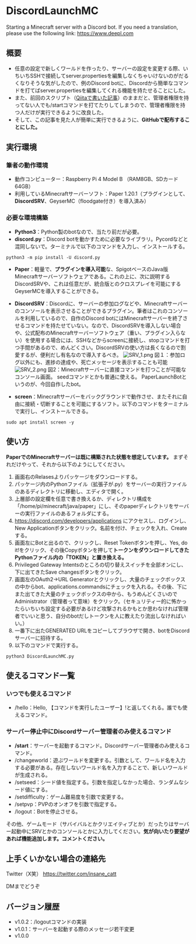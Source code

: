 # DiscordLaunchMC
 Starting a Minecraft server with a Discord bot.
 If you need a translation, please use the following link:
 https://www.deepl.com
## 概要
- 任意の設定で新しくワールドを作ったり、サーバーの設定を変更する際、いちいちSSHで接続してserver.propertiesを編集しなくちゃいけないのがだるくなりそうな気がしたので、例のDiscord botに、Discordから簡単なコマンドを打てばserver.propertiesを編集してくれる機能を持たせることにした。
- また、前回のスクリプト（[Qiitaで書いた記事](https://qiita.com/insane_catt/items/f8cc4053a65334a8c9c4)）のままだと、管理者権限を持ってない人でも/startコマンドを打てたりしてしまうので、管理者権限を持つ人だけが実行できるように改良した。
- そして、この記事を見た人が簡単に実行できるように、**GitHubで配布することにした。**
## 実行環境
### 筆者の動作環境
- 動作コンピューター：Raspberry Pi 4 Model B （RAM8GB、SDカード64GB）
- 利用しているMinecraftサーバーソフト：Paper 1.20.1（プラグインとして、**DiscordSRV**、GeyserMC（floodgate付き）を導入済み）

### 必要な環境構築
- **Python3**：Python製のbotなので、当たり前だが必要。
- **discord.py**：Discord botを動かすために必要なライブラリ。Pycordなどと混同しないで。ターミナルで以下のコマンドを入力し、インストールする。
```shell
python3 -m pip install -U discord.py
```
- **Paper**：軽量で、**プラグインを導入可能**な、SpigotベースのJava版Minecraftサーバーソフトウェアである。これの上に、次に説明するDiscordSRVや、これは任意だが、統合版とのクロスプレイを可能にするGeyserMCを導入することができる。
- **DiscordSRV**：Discordに、サーバーの参加ログなどや、Minecraftサーバーのコンソールを表示させることができるプラグイン。筆者はこれのコンソールを利用しているので、自作のDiscord botにはMinecraftサーバーを終了させるコマンドを持たせていない。なので、DiscordSRVを導入しない場合や、公式配布のMinecraftサーバーソフトウェア（重い、プラグイン入らない）を使用する場合には、SSHなどからscreenに接続し、stopコマンドを打つ手間があるので、めんどくさい。DiscordSRVの使い方は長くなるので割愛するが、便利だし有名なので導入するべき。
![SRV_1.png](https://qiita-image-store.s3.ap-northeast-1.amazonaws.com/0/3530195/462ce4eb-3ff2-20f7-7e28-6db318c84b4c.png)
図１：参加ログ以外にも、進捗の達成や、死亡メッセージを表示することも可能
![SRV_2.png](https://qiita-image-store.s3.ap-northeast-1.amazonaws.com/0/3530195/507aceb4-f63b-e836-8b02-fb24a64245cd.png)
図2：Minecraftサーバーに直接コマンドを打つことが可能なコンソール画面。
seedコマンドとかも普通に使える。
PaperLaunchBotというのが、今回自作したbot。

- **screen**：Minecraftサーバーをバックグラウンドで動作させ、またそれに自由に接続・切断することを可能にするソフト。以下のコマンドをターミナルで実行し、インストールできる。
```shell
sudo apt install screen -y
```
## 使い方
**PaperでのMinecraftサーバーは既に構築された状態を想定しています。** まずそれだけやって、それから以下のようにしてください。
1. 画面右のRelasesよりパッケージをダウンロードする。
1. パッケージ内のPythonファイル（拡張子が.py）をサーバーの実行ファイルのあるディレクトリに移動し、エディタで開く。
1. 上層部の設定欄を任意で書き換えるか、ディレクトリ構成を「/home/pi/minecraft/java/paper」にし、そのpaperディレクトリをサーバーの実行ファイルのあるフォルダにする。
1. https://discord.com/developers/applications にアクセスし、ログインし、New Applicationボタンをクリック。名前を付け、チェックを入れ、Createする。
1. 画面左にBotと出るので、クリックし、Reset Tokenボタンを押し、Yes, do it!をクリック、その後Copyボタンを押して**トークンをダウンロードしてきたPythonファイル内の「TOKEN」と置き換える。**
1. Privileged Gateway Intentsのところの切り替えスイッチを全部オンにし、下に出てきたSave changesボタンをクリック。
1. 画面左のOAuth2→URL Generatorとクリックし、大量のチェックボックスの中からbot、applications.commandsにチェックを入れる。その後、下にまた出てきた大量のチェックボックスの中から、もうめんどくさいのでAdministrator（管理者って意味）をクリック。（セキュリティー的に怖かったらいちいち設定する必要があるけど攻撃されるかもとか思わなければ管理者でいいと思う、自分のbotだしトークンを人に教えたり流出しなければいい。）
1. 一番下に出たGENERATED URLをコピーしてブラウザで開き、botをDiscordサーバーに招待する。
1. 以下のコマンドで実行する。
```shell
python3 DiscordLaunchMC.py
```

## 使えるコマンド一覧
### いつでも使えるコマンド
- /hello：Hello, 【コマンドを実行したユーザー】!と返してくれる。誰でも使えるコマンド。
### サーバー停止中にDiscordサーバー管理者のみ使えるコマンド
- **/start**：サーバーを起動するコマンド。Discordサーバー管理者のみ使えるコマンド。
- /changeworld：遊ぶワールドを変更する。引数として、ワールド名を入力する必要がある。存在しないワールド名を入力することで、新しいワールドが生成される。
- /setseed：シード値を指定する。引数を指定しなかった場合、ランダムなシード値にする。
- /setdifficulty：ゲーム難易度を引数で変更する。
- /setpvp：PVPのオンオフを引数で指定する。
- /logout：Botを停止させる。

その他、ゲームモード（サバイバルとかクリエイティブとか）だったりはサーバー起動中にSRVとかのコンソールとかに入力してください。**気が向いたり要望があれば機能追加します。コメントください。**

## 上手くいかない場合の連絡先
Twitter（X笑）
https://twitter.com/insane_catt

DMまでどうぞ

## バージョン履歴
- v1.0.2：/logoutコマンドの実装
- v1.0.1：サーバーを起動する際のメッセージ若干変更
- v1.0.0